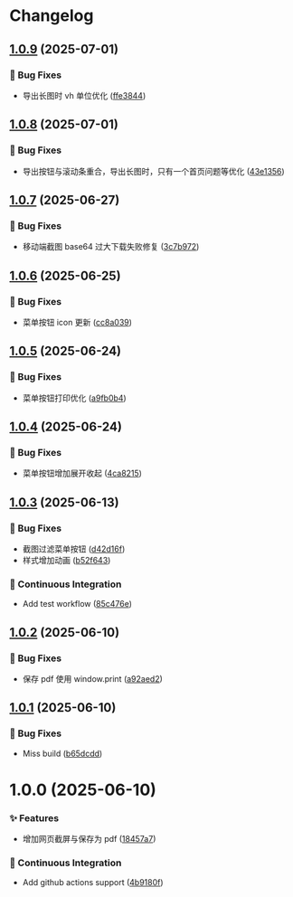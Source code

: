 <a name="readme-top"></a>

# Changelog

## [1.0.9](https://github.com/yuntijs/made-with-tabtab/compare/v1.0.8...v1.0.9) (2025-07-01)


### 🐛 Bug Fixes

* 导出长图时 vh 单位优化 ([ffe3844](https://github.com/yuntijs/made-with-tabtab/commit/ffe3844))

## [1.0.8](https://github.com/yuntijs/made-with-tabtab/compare/v1.0.7...v1.0.8) (2025-07-01)


### 🐛 Bug Fixes

* 导出按钮与滚动条重合，导出长图时，只有一个首页问题等优化 ([43e1356](https://github.com/yuntijs/made-with-tabtab/commit/43e1356))

## [1.0.7](https://github.com/yuntijs/made-with-tabtab/compare/v1.0.6...v1.0.7) (2025-06-27)


### 🐛 Bug Fixes

* 移动端截图 base64 过大下载失败修复 ([3c7b972](https://github.com/yuntijs/made-with-tabtab/commit/3c7b972))

## [1.0.6](https://github.com/yuntijs/made-with-tabtab/compare/v1.0.5...v1.0.6) (2025-06-25)


### 🐛 Bug Fixes

* 菜单按钮 icon 更新 ([cc8a039](https://github.com/yuntijs/made-with-tabtab/commit/cc8a039))

## [1.0.5](https://github.com/yuntijs/made-with-tabtab/compare/v1.0.4...v1.0.5) (2025-06-24)


### 🐛 Bug Fixes

* 菜单按钮打印优化 ([a9fb0b4](https://github.com/yuntijs/made-with-tabtab/commit/a9fb0b4))

## [1.0.4](https://github.com/yuntijs/made-with-tabtab/compare/v1.0.3...v1.0.4) (2025-06-24)


### 🐛 Bug Fixes

* 菜单按钮增加展开收起 ([4ca8215](https://github.com/yuntijs/made-with-tabtab/commit/4ca8215))

## [1.0.3](https://github.com/yuntijs/made-with-tabtab/compare/v1.0.2...v1.0.3) (2025-06-13)


### 🐛 Bug Fixes

* 截图过滤菜单按钮 ([d42d16f](https://github.com/yuntijs/made-with-tabtab/commit/d42d16f))
* 样式增加动画 ([b52f643](https://github.com/yuntijs/made-with-tabtab/commit/b52f643))


### 🔧 Continuous Integration

* Add test workflow ([85c476e](https://github.com/yuntijs/made-with-tabtab/commit/85c476e))

## [1.0.2](https://github.com/yuntijs/made-with-tabtab/compare/v1.0.1...v1.0.2) (2025-06-10)


### 🐛 Bug Fixes

* 保存 pdf 使用 window.print ([a92aed2](https://github.com/yuntijs/made-with-tabtab/commit/a92aed2))

## [1.0.1](https://github.com/yuntijs/made-with-tabtab/compare/v1.0.0...v1.0.1) (2025-06-10)


### 🐛 Bug Fixes

* Miss build ([b65dcdd](https://github.com/yuntijs/made-with-tabtab/commit/b65dcdd))

# 1.0.0 (2025-06-10)


### ✨ Features

* 增加网页截屏与保存为 pdf ([18457a7](https://github.com/yuntijs/made-with-tabtab/commit/18457a7))


### 🔧 Continuous Integration

* Add github actions support ([4b9180f](https://github.com/yuntijs/made-with-tabtab/commit/4b9180f))
